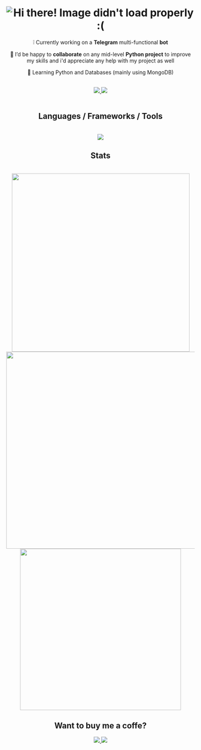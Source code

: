 <h1 align="center">
    <img src="https://readme-typing-svg.demolab.com?font=Open+Sans&size=50&pause=400&color=A56CF7&center=true&vCenter=true&random=false&width=480&height=80&lines=Hi+there!;Xito+here!" alt="Hi there! Image didn't load properly :(">
</h1>

<div align="center">

❕ Currently working on a **Telegram** multi-functional **bot**<br>

🤝 I’d be happy to **collaborate** on any mid-level **Python project** to improve my skills and i'd appreciate any help with my project as well<br>

🌱 Learning Python and Databases (mainly using MongoDB)

</div>

<br>

<div align="center">
  <a href="mailto:xito137.code@gmail.com">
    <img src="https://img.shields.io/badge/Gmail-D14836?style=for-the-badge&logo=gmail&logoColor=white">
  </a>
  <a href="https://t.me/Xito137">
    <img src="https://img.shields.io/badge/Telegram-2CA5E0?style=for-the-badge&logo=telegram&logoColor=white">
  </a>
</div>

<br>

<h2 align="center">Languages / Frameworks / Tools</h2>
<br>

<div align="center">
  <a href="https://skillicons.dev">
    <img src="https://skillicons.dev/icons?i=python,cpp,mongodb,html,css,bootstrap,bash,nix">
  </a>
</div>

<h2 align="center"> Stats </h2> <br>

<div align="center">
  <img width="475" src="https://github-readme-stats.vercel.app/api?username=Xito137&theme=dark&hide_border=true&border_radius=10&include_all_commits=true&count_private=true">
  <img width="525" src="https://streak-stats.demolab.com?user=Xito137&theme=dark&hide_border=true&border_radius=10">
  <img width="430" src="https://github-readme-stats.vercel.app/api/top-langs/?username=Xito137&theme=dark&hide_border=true&border_radius=10&include_all_commits=true&count_private=true&layout=compact">
</div>

<h2 align="center"> Want to buy me a coffe? </h2>

<div align="center">
  <a href="https://ko-fi.com/xito137">
    <img src="https://img.shields.io/badge/Ko--fi-F16061?style=for-the-badge&logo=ko-fi&logoColor=white">
  </a>
  <a href="https://paypal.me/xito1317">
    <img src="https://img.shields.io/badge/PayPal-00457C?style=for-the-badge&logo=paypal&logoColor=white">
  </a>
</div>
